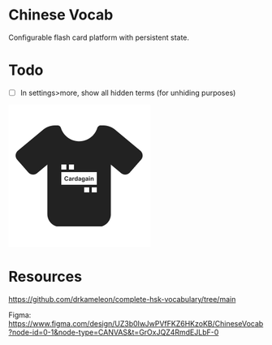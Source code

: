# Chinese Vocab

Configurable flash card platform with persistent state.

# Todo

- [ ] In settings>more, show all hidden terms (for unhiding purposes)

![](./logo.png)

# Resources

https://github.com/drkameleon/complete-hsk-vocabulary/tree/main

Figma: https://www.figma.com/design/UZ3b0IwJwPVfFKZ6HKzoKB/ChineseVocab?node-id=0-1&node-type=CANVAS&t=GrOxJQZ4RmdEJLbF-0